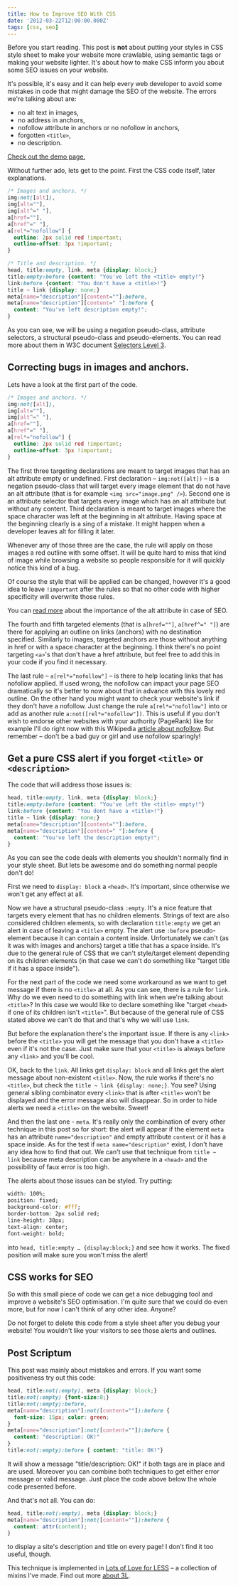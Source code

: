 ```yaml
---
title: How to Improve SEO With CSS
date: '2012-03-22T12:00:00.000Z'
tags: [css, seo]
---
```


Before you start reading. This post is **not** about putting your styles in CSS style sheet to make your website more crawlable, using semantic tags or making your website lighter. It's about how to make CSS inform you about some SEO issues on your website.

It's possible, it's easy and it can help every web developer to avoid some mistakes in code that might damage the SEO of the website. The errors we're talking about are:

*   no alt text in images,
*   no address in anchors,
*   nofollow attribute in anchors or no nofollow in anchors,
*   forgotten `<title>`,
*   no description.

[Check out the demo page.](/demo/seo-helper.html)

Without further ado, lets get to the point. First the CSS code itself, later explanations.

```css
/* Images and anchors. */
img:not([alt]),
img[alt=""],
img[alt^=" "],
a[href=""],
a[href^=" "],
a[rel*="nofollow"] {
  outline: 2px solid red !important;
  outline-offset: 3px !important;
}

/* Title and description. */
head, title:empty, link, meta {display: block;}
title:empty:before {content: "You've left the <title> empty!"}
link:before {content: "You don't have a <title>!"}
title ~ link {display: none;}
meta[name="description"][content=""]:before, 
meta[name="description"][content=" "]:before {
  content: "You've left description empty!";
}
```

As you can see, we will be using a negation pseudo-class, attribute selectors, a structural pseudo-class and pseudo-elements. You can read more about them in W3C document [Selectors Level 3](http://www.w3.org/TR/selectors/).

## Correcting bugs in images and anchors.

Lets have a look at the first part of the code.

```css
/* Images and anchors. */
img:not([alt]),
img[alt=""],
img[alt^=" "],
a[href=""],
a[href^=" "],
a[rel*="nofollow"] {
  outline: 2px solid red !important;
  outline-offset: 3px !important;
}
```

The first three targeting declarations are meant to target images that has an alt attribute empty or undefined. First declaration – `img:not([alt])` – is a negation pseudo-class that will target every image element that do not have an alt attribute (that is for example `<img src="image.png" />`). Second one is an attribute selector that targets every image which has an alt attribute but without any content. Third declaration is meant to target images where the space character was left at the beginning in alt attribute. Having space at the beginning clearly is a sing of a mistake. It might happen when a developer leaves alt for filling it later.

Whenever any of those three are the case, the rule will apply on those images a red outline with some offset. It will be quite hard to miss that kind of image while browsing a website so people responsible for it will quickly notice this kind of a bug.

Of course the style that will be applied can be changed, however it's a good idea to leave `!important` after the rules so that no other code with higher specificity will overwrite those rules.

You can [read more](http://www.seoworkers.com/seo-articles-tutorials/alt-attribute.html) about the importance of the alt attribute in case of SEO.

The fourth and fifth targeted elements (that is `a[href=""]`, `a[href^=" "]`) are there for applying an outline on links (anchors) with no destination specified. Similarly to images, targeted anchors are those without anything in href or with a space character at the beginning. I think there's no point targeting `<a>`'s that don't have a href attribute, but feel free to add this in your code if you find it necessary.

The last rule – `a[rel*="nofollow"]` – is there to help locating links that has nofollow applied. If used wrong, the nofollow can impact your page SEO dramatically so it's better to now about that in advance with this lovely red outline. On the other hand you might want to check your website's link if they don't have a nofollow. Just change the rule `a[rel*="nofollow"]` into or add as another rule `a:not([rel*="nofollow"])`. This is useful if you don't wish to endorse other websites with your authority (PageRank) like for example I'll do right now with this Wikipedia [article about nofollow](http://en.wikipedia.org/wiki/Nofollow). But remember – don't be a bad guy or girl and use nofollow sparingly!

## Get a pure CSS alert if you forget `<title>` or `<description>`

The code that will address those issues is:

```css
head, title:empty, link, meta {display: block;}
title:empty:before {content: "You've left the <title> empty!"}
link:before {content: "You dont have a <title>!"}
title ~ link {display: none;}
meta[name="description"][content=""]:before,
meta[name="description"][content=" "]:before {
  content: "You've left the description empty!";
}
```

As you can see the code deals with elements you shouldn't normally find in your style sheet. But lets be awesome and do something normal people don't do!

First we need to `display: block` a `<head>`. It's important, since otherwise we won't get any effect at all.

Now we have a structural pseudo-class `:empty`. It's a nice feature that targets every element that has no children elements. Strings of text are also considered children elements, so with declaration `title:empty` we get an alert in case of leaving a `<title>` empty. The alert use `:before` pseudo-element because it can contain a content inside. Unfortunately we can't (as it was with images and anchors) target a title that has a space inside. It's due to the general rule of CSS that we can't style/target element depending on its children elements (in that case we can't do something like "target title if it has a space inside").

For the next part of the code we need some workaround as we want to get message if there is no `<title>` at all. As you can see, there is a rule for `link`. Why do we even need to do something with link when we're talking about `<title>`? In this case we would like to declare something like "target `<head>` if one of its children isn't `<title>`". But because of the general rule of CSS stated above we can't do that and that's why we will use `link`.

But before the explanation there's the important issue. If there is any `<link>` before the `<title>` you will get the message that you don't have a `<title>` even if it's not the case. Just make sure that your `<title>` is always before any `<link>` and you'll be cool.

OK, back to the `link`. All links get `display: block` and all links get the alert message about non-existent `<title>`. Now, the rule works if there's no `<title>`, but check the `title ~ link {display: none;}`. You see? Using general sibling combinator every `<link>` that is after `<title>` won't be displayed and the error message also will disappear. So in order to hide alerts we need a `<title>` on the website. Sweet!

And then the last one - `meta`. It's really only the combination of every other technique in this post so for short: the alert will appear if the element `meta` has an attribute `name="description"` and empty attribute `content` or it has a space inside. As for the test if `meta name="description"` exist, I don't have any idea how to find that out. We can't use that technique from `title ~ link` because meta description can be anywhere in a `<head>` and the possibility of faux error is too high.

The alerts about those issues can be styled. Try putting:

```css
width: 100%;
position: fixed;
background-color: #fff;
border-bottom: 2px solid red;
line-height: 30px;
text-align: center;
font-weight: bold;
```

into `head, title:empty … {display:block;}` and see how it works. The fixed position will make sure you won't miss the alert!

## CSS works for SEO

So with this small piece of code we can get a nice debugging tool and improve a website's SEO optimisation. I'm quite sure that we could do even more, but for now I can't think of any other idea. Anyone?

Do not forget to delete this code from a style sheet after you debug your website! You wouldn't like your visitors to see those alerts and outlines.

## Post Scriptum

This post was mainly about mistakes and errors. If you want some positiveness try out this code:

```css
head, title:not(:empty), meta {display: block;}
title:not(:empty) {font-size:0;}
title:not(:empty):before,
meta[name="description"]:not([content=""]):before {
  font-size: 15px; color: green;
}
meta[name="description"]:not([content=""]):before {
  content: "description: OK!"
}
title:not(:empty):before { content: "title: OK!"}
````

It will show a message "title/description: OK!" if both tags are in place and are used. Moreover you can combine both techniques to get either error message or valid message. Just place the code above below the whole code presented before.

And that's not all. You can do:

```css
head, title:not(:empty), meta {display: block;}
meta[name="description"]:not([content=""]):before {
  content: attr(content);
}
```

to display a site's description and title on every page! I don't find it too useful, though.

This technique is implemented in [Lots of Love for LESS](http://mateuszkocz.github.com/3l/) – a collection of mixins I've made. Find out more [about 3L](/blog/3l-the-grat-collection-of-mixins-for-less-introduction).
